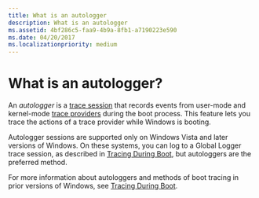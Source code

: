 ```yaml
---
title: What is an autologger
description: What is an autologger
ms.assetid: 4bf286c5-faa9-4b9a-8fb1-a7190223e590
ms.date: 04/20/2017
ms.localizationpriority: medium
---
```


# What is an autologger?


An *autologger* is a [trace session](trace-session.md) that records events from user-mode and kernel-mode [trace providers](trace-provider.md) during the boot process. This feature lets you trace the actions of a trace provider while Windows is booting.

Autologger sessions are supported only on Windows Vista and later versions of Windows. On these systems, you can log to a Global Logger trace session, as described in [Tracing During Boot](tracing-during-boot.md), but autologgers are the preferred method.

For more information about autologgers and methods of boot tracing in prior versions of Windows, see [Tracing During Boot](tracing-during-boot.md).

 

 





